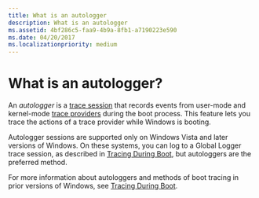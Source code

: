 ```yaml
---
title: What is an autologger
description: What is an autologger
ms.assetid: 4bf286c5-faa9-4b9a-8fb1-a7190223e590
ms.date: 04/20/2017
ms.localizationpriority: medium
---
```


# What is an autologger?


An *autologger* is a [trace session](trace-session.md) that records events from user-mode and kernel-mode [trace providers](trace-provider.md) during the boot process. This feature lets you trace the actions of a trace provider while Windows is booting.

Autologger sessions are supported only on Windows Vista and later versions of Windows. On these systems, you can log to a Global Logger trace session, as described in [Tracing During Boot](tracing-during-boot.md), but autologgers are the preferred method.

For more information about autologgers and methods of boot tracing in prior versions of Windows, see [Tracing During Boot](tracing-during-boot.md).

 

 





